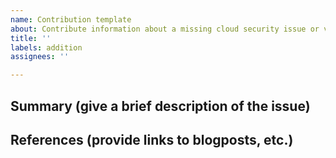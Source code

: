 ```yaml
---
name: Contribution template
about: Contribute information about a missing cloud security issue or vulnerability
title: ''
labels: addition
assignees: ''

---
```


## Summary (give a brief description of the issue)


## References (provide links to blogposts, etc.)

